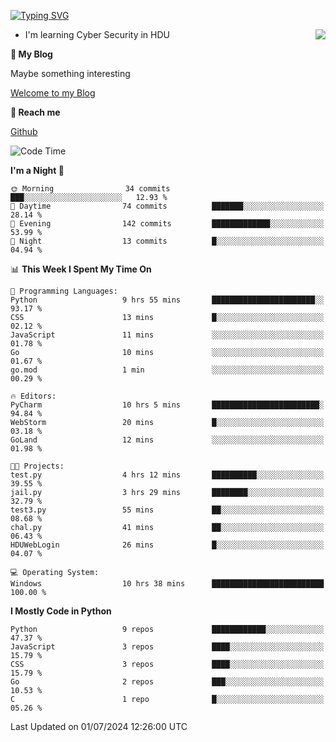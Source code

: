 [![Typing SVG](https://readme-typing-svg.herokuapp.com?font=Fira+Code&pause=1000&random=false&width=450&height=60&lines=Hello+%F0%9F%91%8B%F0%9F%8F%BB;I'm+JBNRZ)](https://git.io/typing-svg)

<a href="#">
  <img align="right" src="https://github-readme-stats.vercel.app/api?username=JBNRZ&show_icons=true&bg_color=15,f2f7fd,E0EAFC" />
</a>

- I'm learning Cyber Security in HDU

 **🌱 My Blog**

Maybe something interesting

[Welcome to my Blog](https://jbnrz.com.cn/)

 **💬 Reach me** 

[Github](https://github.com/JBNRZ)


<!--START_SECTION:waka-->
![Code Time](http://img.shields.io/badge/Code%20Time-566%20hrs%2039%20mins-blue)

**I'm a Night 🦉** 

```text
🌞 Morning                34 commits          ███░░░░░░░░░░░░░░░░░░░░░░   12.93 % 
🌆 Daytime                74 commits          ███████░░░░░░░░░░░░░░░░░░   28.14 % 
🌃 Evening                142 commits         █████████████░░░░░░░░░░░░   53.99 % 
🌙 Night                  13 commits          █░░░░░░░░░░░░░░░░░░░░░░░░   04.94 % 
```


📊 **This Week I Spent My Time On** 

```text
💬 Programming Languages: 
Python                   9 hrs 55 mins       ███████████████████████░░   93.17 % 
CSS                      13 mins             █░░░░░░░░░░░░░░░░░░░░░░░░   02.12 % 
JavaScript               11 mins             ░░░░░░░░░░░░░░░░░░░░░░░░░   01.78 % 
Go                       10 mins             ░░░░░░░░░░░░░░░░░░░░░░░░░   01.67 % 
go.mod                   1 min               ░░░░░░░░░░░░░░░░░░░░░░░░░   00.29 % 

🔥 Editors: 
PyCharm                  10 hrs 5 mins       ████████████████████████░   94.84 % 
WebStorm                 20 mins             █░░░░░░░░░░░░░░░░░░░░░░░░   03.18 % 
GoLand                   12 mins             ░░░░░░░░░░░░░░░░░░░░░░░░░   01.98 % 

🐱‍💻 Projects: 
test.py                  4 hrs 12 mins       ██████████░░░░░░░░░░░░░░░   39.55 % 
jail.py                  3 hrs 29 mins       ████████░░░░░░░░░░░░░░░░░   32.79 % 
test3.py                 55 mins             ██░░░░░░░░░░░░░░░░░░░░░░░   08.68 % 
chal.py                  41 mins             ██░░░░░░░░░░░░░░░░░░░░░░░   06.43 % 
HDUWebLogin              26 mins             █░░░░░░░░░░░░░░░░░░░░░░░░   04.07 % 

💻 Operating System: 
Windows                  10 hrs 38 mins      █████████████████████████   100.00 % 
```

**I Mostly Code in Python** 

```text
Python                   9 repos             ████████████░░░░░░░░░░░░░   47.37 % 
JavaScript               3 repos             ████░░░░░░░░░░░░░░░░░░░░░   15.79 % 
CSS                      3 repos             ████░░░░░░░░░░░░░░░░░░░░░   15.79 % 
Go                       2 repos             ███░░░░░░░░░░░░░░░░░░░░░░   10.53 % 
C                        1 repo              █░░░░░░░░░░░░░░░░░░░░░░░░   05.26 % 
```




 Last Updated on 01/07/2024 12:26:00 UTC
<!--END_SECTION:waka-->
